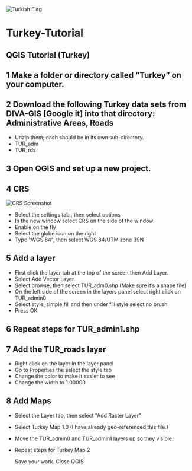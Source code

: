 ![Turkish Flag](https://upload.wikimedia.org/wikipedia/commons/8/87/Flag_of_Turkey.png)
# Turkey-Tutorial
## QGIS Tutorial (Turkey)

## 1 Make a folder or directory called “Turkey” on your computer.
## 2 Download the following Turkey data sets from DIVA-GIS [Google it] into that directory: Administrative Areas, Roads 
* Unzip them; each should be in its own sub-directory.
* TUR_adm
*  TUR_rds

## 3 Open QGIS and set up a new project.
## 4 CRS


![CRS Screenshot](/CRSScreenshot.png)


* Select the settings tab , then select options
* In the new window select CRS on the side of the window
* Enable on the fly
* Select the globe icon on the right
* Type "WGS 84", then select WGS 84/UTM zone 39N

## 5 Add a layer
* First click the layer tab at the top of the screen then Add Layer.
* Select Add Vector Layer
* Select browse, then select TUR_adm0.shp (Make sure it’s a shape file)
* On the left side of the screen in the layers panel select right click on TUR_admin0
* Select style, simple fill and then under fill style select no brush
* Press OK

## 6 Repeat steps for TUR_admin1.shp
## 7 Add the TUR_roads layer
* Right click on the layer in the layer panel
* Go to Properties the select the style tab
* Change the color to make it easier to see
* Change the width to 1.00000
			
## 8 Add Maps
* Select the Layer tab, then select "Add Raster Layer"
* Select Turkey Map 1.0 (I have already geo-referenced this file.)
* Move the TUR_admin0 and TUR_admin1 layers up so they visible.
* Repeat steps for Turkey Map 2
    
    Save your work. Close QGIS


